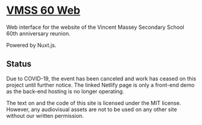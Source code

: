 # [VMSS 60 Web](https://vmss60-dev.netlify.app)

Web interface for the website of the Vincent Massey Secondary School 60th anniversary reunion.

Powered by Nuxt.js.

## Status
Due to COVID-19, the event has been canceled and work has ceased on this project until further notice. The linked Netlify page is only a front-end demo as the back-end hosting is no longer operating.

The text on and the code of this site is licensed under the MIT license. However, any audiovisual assets are not to be used on any other site without our written permission.
